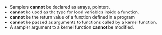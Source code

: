   * Samplers **cannot** be declared as arrays, pointers.
  * **cannot** be used as the type for local variables inside a function.
  * **cannot** be the return value of a function defined in a program.
  * **cannot** be passed as arguments to functions called by a kernel function.
  * A sampler argument to a kernel function **cannot** be modified.